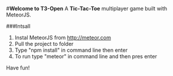#**Welcome to T3-Open**
A **Tic-Tac-Toe** multiplayer game built with MeteorJS.

###Intsall

 1. Instal MeteorJS from http://meteor.com
 2. Pull the project to folder
 3. Type "npm install" in command line then enter 
 4. To run type "meteor" in command line and then pres enter

Have fun!